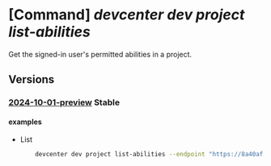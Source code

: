 # [Command] _devcenter dev project list-abilities_

Get the signed-in user's permitted abilities in a project.

## Versions

### [2024-10-01-preview](/Resources/data-plane/microsoft.devcenter/L3Byb2plY3RzL3t9L3VzZXJzL3t9L2FiaWxpdGllcw==/2024-10-01-preview.xml) **Stable**

<!-- data-plane:microsoft.devcenter /projects/{}/users/{}/abilities 2024-10-01-preview -->

#### examples

- List
    ```bash
        devcenter dev project list-abilities --endpoint "https://8a40af38-3b4c-4672-a6a4-5e964b1870ed-contosodevcenter.centralus.devcenter.azure.com/" --name "DevProject" --user-id "00000000-0000-0000-0000-000000000000"
    ```
